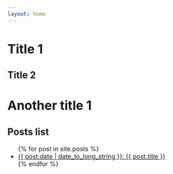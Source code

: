 ```yaml
---
layout: home
---
```

# Title 1

## Title 2

# Another title 1

## Posts list
<ul>
  {% for post in site.posts %}
    <li>
      <a href="{{ post.url | relative_url }}">{{ post.date | date_to_long_string }}: {{ post.title }}</a>
    </li>
  {% endfor %}
</ul>